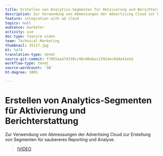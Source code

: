 ```yaml
---
title: Erstellen von Analytics-Segmenten für Aktivierung und Berichterstattung
description: Zur Verwendung von Abmessungen der Advertising Cloud zur Erstellung von Segmenten für saubereres Reporting und Analyse.
feature: integration with ad cloud
topics: null
audience: marketer
activity: use
doc-type: feature video
team: Technical Marketing
thumbnail: 35117.jpg
kt: 5474
translation-type: tm+mt
source-git-commit: f7065aa474339cc90c00a6ac13924ec8d4e41e5d
workflow-type: tm+mt
source-wordcount: '38'
ht-degree: 100%

---
```



# Erstellen von Analytics-Segmenten für Aktivierung und Berichterstattung

Zur Verwendung von Abmessungen der Advertising Cloud zur Erstellung von Segmenten für saubereres Reporting und Analyse.

>[!VIDEO](https://video.tv.adobe.com/v/35117/?quality=12&learn=on)
